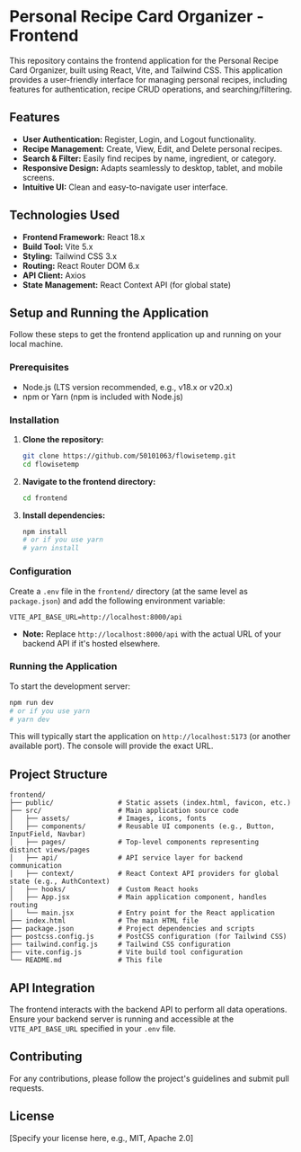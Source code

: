 # Personal Recipe Card Organizer - Frontend

This repository contains the frontend application for the Personal Recipe Card Organizer, built using React, Vite, and Tailwind CSS. This application provides a user-friendly interface for managing personal recipes, including features for authentication, recipe CRUD operations, and searching/filtering.

## Features

*   **User Authentication:** Register, Login, and Logout functionality.
*   **Recipe Management:** Create, View, Edit, and Delete personal recipes.
*   **Search & Filter:** Easily find recipes by name, ingredient, or category.
*   **Responsive Design:** Adapts seamlessly to desktop, tablet, and mobile screens.
*   **Intuitive UI:** Clean and easy-to-navigate user interface.

## Technologies Used

*   **Frontend Framework:** React 18.x
*   **Build Tool:** Vite 5.x
*   **Styling:** Tailwind CSS 3.x
*   **Routing:** React Router DOM 6.x
*   **API Client:** Axios
*   **State Management:** React Context API (for global state)

## Setup and Running the Application

Follow these steps to get the frontend application up and running on your local machine.

### Prerequisites

*   Node.js (LTS version recommended, e.g., v18.x or v20.x)
*   npm or Yarn (npm is included with Node.js)

### Installation

1.  **Clone the repository:**
    ```bash
    git clone https://github.com/50101063/flowisetemp.git
    cd flowisetemp
    ```

2.  **Navigate to the frontend directory:**
    ```bash
    cd frontend
    ```

3.  **Install dependencies:**
    ```bash
    npm install
    # or if you use yarn
    # yarn install
    ```

### Configuration

Create a `.env` file in the `frontend/` directory (at the same level as `package.json`) and add the following environment variable:

```
VITE_API_BASE_URL=http://localhost:8000/api
```
*   **Note:** Replace `http://localhost:8000/api` with the actual URL of your backend API if it's hosted elsewhere.

### Running the Application

To start the development server:

```bash
npm run dev
# or if you use yarn
# yarn dev
```

This will typically start the application on `http://localhost:5173` (or another available port). The console will provide the exact URL.

## Project Structure

```
frontend/
├── public/                # Static assets (index.html, favicon, etc.)
├── src/                   # Main application source code
│   ├── assets/            # Images, icons, fonts
│   ├── components/        # Reusable UI components (e.g., Button, InputField, Navbar)
│   ├── pages/             # Top-level components representing distinct views/pages
│   ├── api/               # API service layer for backend communication
│   ├── context/           # React Context API providers for global state (e.g., AuthContext)
│   ├── hooks/             # Custom React hooks
│   ├── App.jsx            # Main application component, handles routing
│   └── main.jsx           # Entry point for the React application
├── index.html             # The main HTML file
├── package.json           # Project dependencies and scripts
├── postcss.config.js      # PostCSS configuration (for Tailwind CSS)
├── tailwind.config.js     # Tailwind CSS configuration
├── vite.config.js         # Vite build tool configuration
└── README.md              # This file
```

## API Integration

The frontend interacts with the backend API to perform all data operations. Ensure your backend server is running and accessible at the `VITE_API_BASE_URL` specified in your `.env` file.

## Contributing

For any contributions, please follow the project's guidelines and submit pull requests.

## License

[Specify your license here, e.g., MIT, Apache 2.0]
